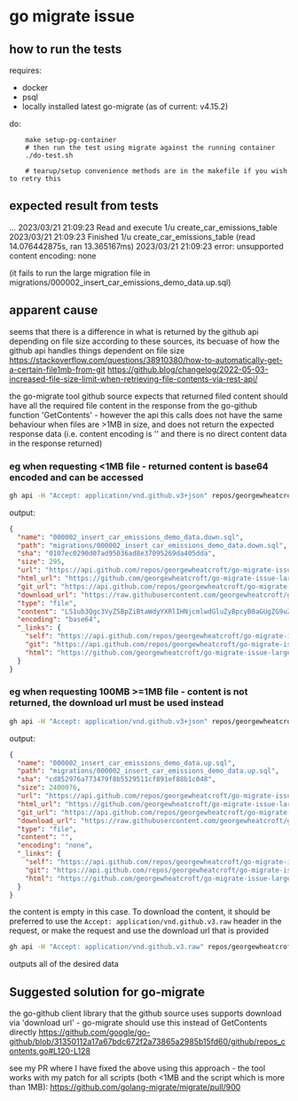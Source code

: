 # go migrate issue


## how to run the tests
requires:
- docker
- psql
- locally installed latest go-migrate (as of current: v4.15.2)

do:
```
    make setup-pg-container
    # then run the test using migrate against the running container
    ./do-test.sh

    # tearup/setup convenience methods are in the makefile if you wish to retry this
```

## expected result from tests

...
2023/03/21 21:09:23 Read and execute 1/u create_car_emissions_table
2023/03/21 21:09:23 Finished 1/u create_car_emissions_table (read 14.076442875s, ran 13.365167ms)
2023/03/21 21:09:23 error: unsupported content encoding: none

(it fails to run the large migration file in migrations/000002_insert_car_emissions_demo_data.up.sql)

## apparent cause

seems that there is a difference in what is returned by the github api depending on file size
according to these sources, its becuase of how the github api handles things dependent on file size
https://stackoverflow.com/questions/38910380/how-to-automatically-get-a-certain-file1mb-from-git
https://github.blog/changelog/2022-05-03-increased-file-size-limit-when-retrieving-file-contents-via-rest-api/

the go-migrate tool github source expects that returned filed content should have all the required file content in the response from the go-github function 'GetContents' - however
the api this calls does not have the same behaviour when files are >1MB in size, and does not return the expected response data (i.e. content encoding is '' and there is no direct content data in the
response returned)

### eg when requesting <1MB file - returned content is base64 encoded and can be accessed
```bash
gh api -H "Accept: application/vnd.github.v3+json" repos/georgewheatcroft/go-migrate-issue-large-github-source-files/contents/migrations/000002_insert_car_emissions_demo_data.down.sql
```
output:
```json
{
  "name": "000002_insert_car_emissions_demo_data.down.sql",
  "path": "migrations/000002_insert_car_emissions_demo_data.down.sql",
  "sha": "0107ec0290d07ad95036ad8e37095269da405dda",
  "size": 295,
  "url": "https://api.github.com/repos/georgewheatcroft/go-migrate-issue-large-github-source-files/contents/migrations/000002_insert_car_emissions_demo_data.down.sql?ref=master",
  "html_url": "https://github.com/georgewheatcroft/go-migrate-issue-large-github-source-files/blob/master/migrations/000002_insert_car_emissions_demo_data.down.sql",
  "git_url": "https://api.github.com/repos/georgewheatcroft/go-migrate-issue-large-github-source-files/git/blobs/0107ec0290d07ad95036ad8e37095269da405dda",
  "download_url": "https://raw.githubusercontent.com/georgewheatcroft/go-migrate-issue-large-github-source-files/master/migrations/000002_insert_car_emissions_demo_data.down.sql",
  "type": "file",
  "content": "LS1ub3Qgc3VyZSBpZiBtaWdyYXRlIHNjcmlwdGluZyBpcyB0aGUgZG9uZSB0\naGluZyBmb3IgaW5zZXJ0cyBidXQgaGV5Li4uLiAgICAKRE8gJCQKQkVHSU4K\nICAgSUYgRVhJU1RTICgKICAgICAgU0VMRUNUIEZST00gaW5mb3JtYXRpb25f\nc2NoZW1hLnRhYmxlcwogICAgICBXSEVSRSAgdGFibGVfc2NoZW1hID0gJ2V4\nYW1wbGUnCiAgICAgIEFORCAgdGFibGVfbmFtZSA9ICdjYXJfZW1pc3Npb25z\nJykgVEhFTgogICAgVFJVTkNBVEUgVEFCTEUgRVhBTVBMRS5DQVJfRU1JU1NJ\nT05TOwogICBFTkQgSUY7CkVORCAkJDsKCg==\n",
  "encoding": "base64",
  "_links": {
    "self": "https://api.github.com/repos/georgewheatcroft/go-migrate-issue-large-github-source-files/contents/migrations/000002_insert_car_emissions_demo_data.down.sql?ref=master",
    "git": "https://api.github.com/repos/georgewheatcroft/go-migrate-issue-large-github-source-files/git/blobs/0107ec0290d07ad95036ad8e37095269da405dda",
    "html": "https://github.com/georgewheatcroft/go-migrate-issue-large-github-source-files/blob/master/migrations/000002_insert_car_emissions_demo_data.down.sql"
  }
}
```

### eg when requesting 100MB >=1MB file - content is not returned, the download url must be used instead
```bash
gh api -H "Accept: application/vnd.github.v3+json" repos/georgewheatcroft/go-migrate-issue-large-github-source-files/contents/migrations/000002_insert_car_emissions_demo_data.up.sql
```
output:
```json
{
  "name": "000002_insert_car_emissions_demo_data.up.sql",
  "path": "migrations/000002_insert_car_emissions_demo_data.up.sql",
  "sha": "cd852976a773479f8b5529511cf891ef88b1c048",
  "size": 2400076,
  "url": "https://api.github.com/repos/georgewheatcroft/go-migrate-issue-large-github-source-files/contents/migrations/000002_insert_car_emissions_demo_data.up.sql?ref=master",
  "html_url": "https://github.com/georgewheatcroft/go-migrate-issue-large-github-source-files/blob/master/migrations/000002_insert_car_emissions_demo_data.up.sql",
  "git_url": "https://api.github.com/repos/georgewheatcroft/go-migrate-issue-large-github-source-files/git/blobs/cd852976a773479f8b5529511cf891ef88b1c048",
  "download_url": "https://raw.githubusercontent.com/georgewheatcroft/go-migrate-issue-large-github-source-files/master/migrations/000002_insert_car_emissions_demo_data.up.sql",
  "type": "file",
  "content": "",
  "encoding": "none",
  "_links": {
    "self": "https://api.github.com/repos/georgewheatcroft/go-migrate-issue-large-github-source-files/contents/migrations/000002_insert_car_emissions_demo_data.up.sql?ref=master",
    "git": "https://api.github.com/repos/georgewheatcroft/go-migrate-issue-large-github-source-files/git/blobs/cd852976a773479f8b5529511cf891ef88b1c048",
    "html": "https://github.com/georgewheatcroft/go-migrate-issue-large-github-source-files/blob/master/migrations/000002_insert_car_emissions_demo_data.up.sql"
  }
}

```
the content is empty in this case. To download the content, it should be preferred to use the `Accept: application/vnd.github.v3.raw` header in the request, or make the request and use the download url that is provided
```bash
gh api -H "Accept: application/vnd.github.v3.raw" repos/georgewheatcroft/go-migrate-issue-large-github-source-files/contents/migrations/000002_insert_car_emissions_demo_data.up.sql
```

outputs all of the desired data


## Suggested solution for go-migrate

the go-github client library that the github source uses supports download via 'download url' - go-migrate should use this
instead of GetContents directly https://github.com/google/go-github/blob/31350112a17a67bdc672f2a73865a2985b15fd60/github/repos_contents.go#L120-L128

see my PR where I have fixed the above using this approach - the tool works with my patch for all scripts (both <1MB and the script which is more than 1MB): https://github.com/golang-migrate/migrate/pull/900

